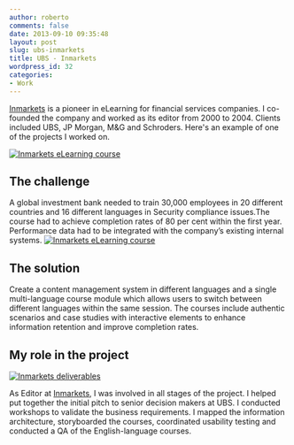 ```yaml
---
author: roberto
comments: false
date: 2013-09-10 09:35:48
layout: post
slug: ubs-inmarkets
title: UBS - Inmarkets
wordpress_id: 32
categories:
- Work
---
```


[Inmarkets](http://www.inmarkets.com) is a pioneer in eLearning for financial services companies. I co-founded the company and worked as its editor from 2000 to 2004. Clients included UBS, JP Morgan, M&G and Schroders. Here's an example of one of the projects I worked on.


[![Inmarkets eLearning course](http://www.robertocarroll.com/wp-content/uploads/2002/09/Inmarkets1.jpg)](http://www.robertocarroll.com/wp-content/uploads/2002/09/Inmarkets1.jpg)


## The challenge


A global investment bank needed to train 30,000 employees in 20 different countries and 16 different languages in Security compliance issues.The course had to achieve completion rates of 80 per cent within the first year. Performance data had to be integrated with the company’s existing internal systems.
[![Inmarkets eLearning course](http://www.robertocarroll.com/wp-content/uploads/2002/09/Inmarkets2.jpg)](http://www.robertocarroll.com/wp-content/uploads/2002/09/Inmarkets2.jpg)


## The solution


Create a content management system in different languages and a single multi-language course module which allows users to switch between different languages within the same session. The courses include authentic scenarios and case studies with interactive elements to enhance information retention and improve completion rates.


## My role in the project


[![Inmarkets deliverables](http://www.robertocarroll.com/wp-content/uploads/2002/09/Inmarkets-deliverables-960.jpg)](http://www.robertocarroll.com/wp-content/uploads/2002/09/Inmarkets-deliverables-960.jpg)

As Editor at [Inmarkets](http://www.inmarkets.com), I was involved in all stages of the project. I helped put together the initial pitch to senior decision makers at UBS. I conducted workshops to validate the business requirements. I mapped the information architecture, storyboarded the courses, coordinated usability testing and conducted a QA of the English-language courses.

